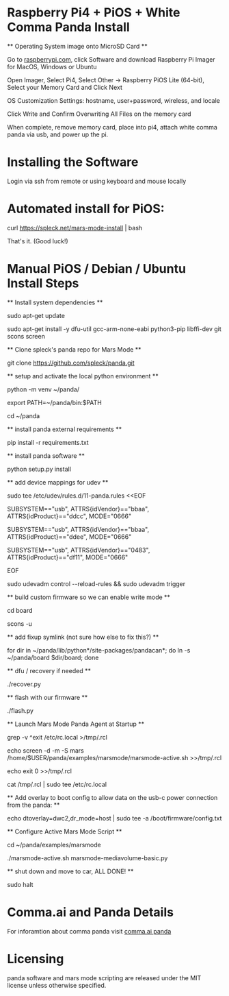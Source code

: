 
# Raspberry Pi4 + PiOS + White Comma Panda Install

** Operating System image onto MicroSD Card **

Go to [raspberrypi.com](http://raspberrypi.com), click Software and download Raspberry Pi Imager for MacOS, Windows or Ubuntu

Open Imager, Select Pi4, Select Other -> Raspberry PiOS Lite (64-bit), Select your Memory Card and Click Next

OS Customization Settings: hostname, user+password, wireless, and locale

Click Write and Confirm Overwriting All Files on the memory card

When complete, remove memory card, place into pi4, attach white comma panda via usb, and power up the pi.

# Installing the Software 

Login via ssh from remote or using keyboard and mouse locally

# Automated install for PiOS:

curl <https://spleck.net/mars-mode-install> | bash

That's it. (Good luck!)

# Manual PiOS / Debian / Ubuntu Install Steps

** Install system dependencies **

sudo apt-get update

sudo apt-get install -y dfu-util gcc-arm-none-eabi python3-pip libffi-dev git scons screen

** Clone spleck's panda repo for Mars Mode **

git clone <https://github.com/spleck/panda.git>

** setup and activate the local python environment **

python -m venv ~/panda/

export PATH=~/panda/bin:$PATH

cd ~/panda

** install panda external requirements **

pip install -r requirements.txt

** install panda software **

python setup.py install

** add device mappings for udev **

sudo tee /etc/udev/rules.d/11-panda.rules <<EOF

SUBSYSTEM=="usb", ATTRS{idVendor}=="bbaa", ATTRS{idProduct}=="ddcc", MODE="0666"

SUBSYSTEM=="usb", ATTRS{idVendor}=="bbaa", ATTRS{idProduct}=="ddee", MODE="0666"

SUBSYSTEM=="usb", ATTRS{idVendor}=="0483", ATTRS{idProduct}=="df11", MODE="0666"

EOF

sudo udevadm control --reload-rules && sudo udevadm trigger

** build custom firmware so we can enable write mode **

cd board 

scons -u

** add fixup symlink (not sure how else to fix this?) **

for dir in ~/panda/lib/python*/site-packages/pandacan*; do ln -s ~/panda/board $dir/board; done

** dfu / recovery if needed **

./recover.py

** flash with our firmware **

./flash.py

** Launch Mars Mode Panda Agent at Startup **

grep -v ^exit /etc/rc.local >/tmp/.rcl

echo screen -d -m -S mars /home/$USER/panda/examples/marsmode/marsmode-active.sh >>/tmp/.rcl

echo exit 0 >>/tmp/.rcl

cat /tmp/.rcl | sudo tee /etc/rc.local

** Add overlay to boot config to allow data on the usb-c power connection from the panda: **

echo dtoverlay=dwc2,dr_mode=host | sudo tee -a /boot/firmware/config.txt

** Configure Active Mars Mode Script **

cd ~/panda/examples/marsmode

./marsmode-active.sh marsmode-mediavolume-basic.py

** shut down and move to car, ALL DONE! **

sudo halt

# Comma.ai and Panda Details

For inforamtion about comma panda visit [comma.ai panda](https://github.com/commaai/panda)

# Licensing

panda software and mars mode scripting are released under the MIT license unless otherwise specified.
